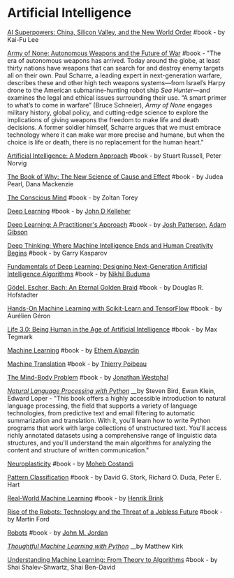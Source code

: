 # Artificial Intelligence

[AI Superpowers: China, Silicon Valley, and the New World Order](https://www.goodreads.com/book/show/38242135-ai-superpowers) \#book - by Kai-Fu Lee

[Army of None: Autonomous Weapons and the Future of War](https://www.goodreads.com/book/show/40180025-army-of-none) \#book - "The era of autonomous weapons has arrived. Today around the globe, at least thirty nations have weapons that can search for and destroy enemy targets all on their own. Paul Scharre, a leading expert in next-generation warfare, describes these and other high tech weapons systems—from Israel’s Harpy drone to the American submarine-hunting robot ship _Sea Hunter_—and examines the legal and ethical issues surrounding their use. “A smart primer to what’s to come in warfare” \(Bruce Schneier\), _Army of None_ engages military history, global policy, and cutting-edge science to explore the implications of giving weapons the freedom to make life and death decisions. A former soldier himself, Scharre argues that we must embrace technology where it can make war more precise and humane, but when the choice is life or death, there is no replacement for the human heart."

[Artificial Intelligence: A Modern Approach](https://www.goodreads.com/book/show/27543.Artificial_Intelligence) \#book - by Stuart Russell,  Peter Norvig

[The Book of Why: The New Science of Cause and Effect](https://www.goodreads.com/book/show/36204378-the-book-of-why) \#book - by Judea Pearl, Dana Mackenzie

[The Conscious Mind](https://www.goodreads.com/book/show/22104618-the-conscious-mind) \#book - by Zoltan Torey

[Deep Learning](https://www.goodreads.com/book/show/44512612-deep-learning) \#book - by [John D Kelleher](https://www.goodreads.com/author/show/17387946.John_D_Kelleher)

[Deep Learning: A Practitioner's Approach](https://www.goodreads.com/book/show/25753498-deep-learning) \#book - by [Josh Patterson](https://www.goodreads.com/author/show/4975678.Josh_Patterson), [Adam Gibson](https://www.goodreads.com/author/show/120216.Adam_Gibson)

[Deep Thinking: Where Machine Intelligence Ends and Human Creativity Begins](https://www.goodreads.com/book/show/31934455-deep-thinking) \#book - by Garry Kasparov

[Fundamentals of Deep Learning: Designing Next-Generation Artificial Intelligence Algorithms](https://www.goodreads.com/book/show/26048551-fundamentals-of-deep-learning) \#book - by [Nikhil Buduma](https://www.goodreads.com/author/show/14202908.Nikhil_Buduma)

[Gödel, Escher, Bach: An Eternal Golden Braid](https://www.goodreads.com/book/show/24113.G_del_Escher_Bach) \#book - by Douglas R. Hofstadter

[Hands-On Machine Learning with Scikit-Learn and TensorFlow](https://www.goodreads.com/book/show/32899495-hands-on-machine-learning-with-scikit-learn-and-tensorflow) \#book - by Aurélien Géron

[Life 3.0: Being Human in the Age of Artificial Intelligence](https://www.goodreads.com/book/show/34272565-life-3-0) \#book - by Max Tegmark

[Machine Learning](https://www.goodreads.com/book/show/32505087-machine-learning) \#book - by [Ethem Alpaydin](https://www.goodreads.com/author/show/124909.Ethem_Alpaydin)

[Machine Translation](https://www.goodreads.com/book/show/34540134-machine-translation) \#book - by [Thierry Poibeau](https://www.goodreads.com/author/show/6108570.Thierry_Poibeau)

[The Mind-Body Problem](https://www.goodreads.com/book/show/29889543-the-mind-body-problem) \#book - by [Jonathan Westphal](https://www.goodreads.com/author/show/299508.Jonathan_Westphal)

[_Natural Language Processing with Python_](https://www.amazon.com/Natural-Language-Processing-Python-Analyzing/dp/0596516495) __by Steven Bird, Ewan Klein, Edward Loper - "This book offers a highly accessible introduction to natural language processing, the field that supports a variety of language technologies, from predictive text and email filtering to automatic summarization and translation. With it, you'll learn how to write Python programs that work with large collections of unstructured text. You'll access richly annotated datasets using a comprehensive range of linguistic data structures, and you'll understand the main algorithms for analyzing the content and structure of written communication."

[Neuroplasticity](https://www.goodreads.com/book/show/29889529-neuroplasticity) \#book - by [Moheb Costandi](https://www.goodreads.com/author/show/7235130.Moheb_Costandi)

[Pattern Classification](https://www.goodreads.com/book/show/85020.Pattern_Classification) \#book - by David G. Stork,  Richard O. Duda, Peter E. Hart

[Real-World Machine Learning](https://www.goodreads.com/book/show/23514876-real-world-machine-learning) \#book - by [Henrik Brink](https://www.goodreads.com/author/show/17050968.Henrik_Brink)

[Rise of the Robots: Technology and the Threat of a Jobless Future](https://www.goodreads.com/book/show/22928874-rise-of-the-robots) \#book - by Martin Ford

[Robots](https://www.goodreads.com/book/show/32764602-robots) \#book - by [John M. Jordan](https://www.goodreads.com/author/show/1754611.John_M_Jordan)

[_Thoughtful Machine Learning with Python_](https://www.oreilly.com/library/view/thoughtful-machine-learning/9781491924129/) __by Matthew Kirk

[Understanding Machine Learning: From Theory to Algorithms](https://www.goodreads.com/book/show/19148900-understanding-machine-learning) \#book - by Shai Shalev-Shwartz,  Shai Ben-David

